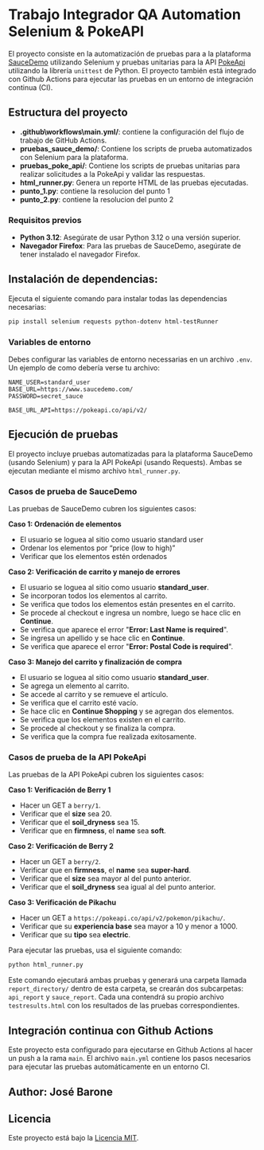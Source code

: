 # Trabajo Integrador QA Automation Selenium & PokeAPI

El proyecto consiste en la automatización de pruebas para a la plataforma [SauceDemo](https://www.saucedemo.com/) utilizando Selenium y pruebas unitarias para la API [PokeApi](https://pokeapi.co/) utilizando la librería `unittest` de Python. El proyecto también está integrado con Github Actions para ejecutar las pruebas en un entorno de integración continua (CI).

## Estructura del proyecto

- **.github\workflows\main.yml/**: contiene la configuración del flujo de trabajo de GitHub Actions.
- **pruebas_sauce_demo/**: Contiene los scripts de prueba automatizados con Selenium para la plataforma.
- **pruebas_poke_api/**: Contiene los scripts de pruebas unitarias para realizar solicitudes a la PokeApi y validar las respuestas.
- **html_runner.py**: Genera un reporte HTML de las pruebas ejecutadas. 
- **punto_1.py**: contiene la resolucion del punto 1
- **punto_2.py**: contiene la resolucion del punto 2

### Requisitos previos

- **Python 3.12**: Asegúrate de usar Python 3.12 o una versión superior.
- **Navegador Firefox**: Para las pruebas de SauceDemo, asegúrate de tener instalado el navegador Firefox.

## Instalación de dependencias:

Ejecuta el siguiente comando para instalar todas las dependencias necesarias:
```bash
pip install selenium requests python-dotenv html-testRunner
```

### Variables de entorno

Debes configurar las variables de entorno necessarias en un archivo `.env`. Un ejemplo de como debería verse tu archivo:

```env
NAME_USER=standard_user
BASE_URL=https://www.saucedemo.com/
PASSWORD=secret_sauce

BASE_URL_API=https://pokeapi.co/api/v2/
```

## Ejecución de pruebas

El proyecto incluye pruebas automatizadas para la plataforma SauceDemo (usando Selenium) y para la API PokeApi (usando Requests). Ambas se ejecutan mediante el mismo archivo `html_runner.py`.

### Casos de prueba de SauceDemo

Las pruebas de SauceDemo cubren los siguientes casos:

**Caso 1: Ordenación de elementos**
- El usuario se loguea al sitio como usuario standard user  
- Ordenar los elementos por “price (low to high)”  
- Verificar que los elementos estén ordenados

**Caso 2: Verificación de carrito y manejo de errores**
- El usuario se loguea al sitio como usuario **standard_user**.
- Se incorporan todos los elementos al carrito.
- Se verifica que todos los elementos están presentes en el carrito.
- Se procede al checkout e ingresa un nombre, luego se hace clic en **Continue**.
- Se verifica que aparece el error "**Error: Last Name is required**".
- Se ingresa un apellido y se hace clic en **Continue**.
- Se verifica que aparece el error "**Error: Postal Code is required**".

**Caso 3: Manejo del carrito y finalización de compra**
- El usuario se loguea al sitio como usuario **standard_user**.
- Se agrega un elemento al carrito.
- Se accede al carrito y se remueve el artículo.
- Se verifica que el carrito esté vacío.
- Se hace clic en **Continue Shopping** y se agregan dos elementos.
- Se verifica que los elementos existen en el carrito.
- Se procede al checkout y se finaliza la compra.
- Se verifica que la compra fue realizada exitosamente.

### Casos de prueba de la API PokeApi

Las pruebas de la API PokeApi cubren los siguientes casos:

**Caso 1: Verificación de Berry 1**
- Hacer un GET a `berry/1`.
- Verificar que el **size** sea 20.
- Verificar que el **soil_dryness** sea 15.
- Verificar que en **firmness**, el **name** sea **soft**.

**Caso 2: Verificación de Berry 2**
- Hacer un GET a `berry/2`.
- Verificar que en **firmness**, el **name** sea **super-hard**.
- Verificar que el **size** sea mayor al del punto anterior.
- Verificar que el **soil_dryness** sea igual al del punto anterior.

**Caso 3: Verificación de Pikachu**
- Hacer un GET a `https://pokeapi.co/api/v2/pokemon/pikachu/`.
- Verificar que su **experiencia base** sea mayor a 10 y menor a 1000.
- Verificar que su **tipo** sea **electric**.

Para ejecutar las pruebas, usa el siguiente comando:

```bash
python html_runner.py
```

Este comando ejecutará ambas pruebas y generará una carpeta llamada `report_directory/` dentro de esta carpeta, se crearán dos subcarpetas: `api_report` y `sauce_report`. Cada una contendrá su propio archivo `testresults.html` con los resultados de las pruebas correspondientes.

## Integración continua con Github Actions

Este proyecto esta configurado para ejecutarse en Github Actions al hacer un push a la rama `main`. El archivo `main.yml` contiene los pasos necesarios para ejecutar las pruebas automáticamente en un entorno CI.

## Author: José Barone

## Licencia

Este proyecto está bajo la [Licencia MIT](LICENSE).